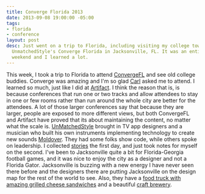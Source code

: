 ```yaml
---
title: Converge Florida 2013
date: 2013-09-08 19:00:00 -05:00
tags:
- florida
- conference
layout: post
desc: Just went on a trip to Florida, including visiting my college town and attending
  UnmatchedStyle's Converge Florida in Jacksonville, FL. It was an entirely inspiring
  weekend and I learned a lot.
---
```


This week, I took a trip to Florida to attend [ConvergeFL](http://convergefl.com) and see old college buddies. Converge was amazing and I'm so glad [Carl](http://twitter.com/carlsmith) asked me to attend. I learned so much, just like I did at [Artifact](http://artifactconf.com). I think the reason that is, is because conferences that run one or two tracks and allow attendees to stay in one or few rooms rather than run around the whole city are better for the attendees. A lot of those larger conferences say that because they are larger, people are exposed to more different views, but both ConvergeFL and Artifact have proved that its about maintaining the content, no matter what the scale is. [UnMatchedStyle](http://www.unmatchedstyle.com) brought in TV app designers and a musician who built his own instruments implementing technology to create new sounds [Moldover](http://www.moldover.com). They had some folks show code, while others spoke on leadership. I collected [stories](http://www.storify.com/samkap) the first day, and just took notes for myself on the second. I've been to Jacksonville quite a bit for Florida-Georgia football games, and it was nice to enjoy the city as a designer and not a Florida Gator. Jacksonville is buzzing with a new energy I have never seen there before and the designers there are putting Jacksonville on the design map for the rest of the world to see. Also, they have a [food truck with amazing grilled cheese sandwiches](https://twitter.com/HappyGrilledChs) and a beautiful [craft brewery](http://aardwolfbeer.com/).
